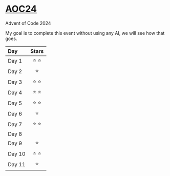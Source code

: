 # [AOC24](https://adventofcode.com/2024/)
Advent of Code 2024

My goal is to complete this event without using any AI, we will see how that goes.

| Day  | Stars |
|:-----|:-----:|
|Day 1 | ⭐ ⭐ |
|Day 2 | ⭐    |
|Day 3 | ⭐ ⭐ |
|Day 4 | ⭐ ⭐ |
|Day 5 | ⭐ ⭐ |
|Day 6 | ⭐    |
|Day 7 | ⭐ ⭐ |
|Day 8 |       |
|Day 9 | ⭐    |
|Day 10| ⭐ ⭐ |
|Day 11| ⭐    |